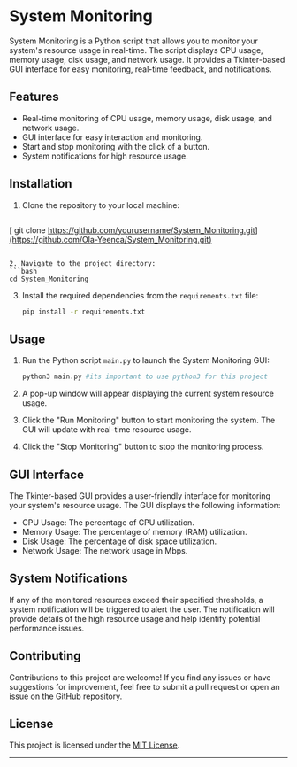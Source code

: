 # System Monitoring


System Monitoring is a Python script that allows you to monitor your system's resource usage in real-time. The script displays CPU usage, memory usage, disk usage, and network usage. It provides a Tkinter-based GUI interface for easy monitoring, real-time feedback, and notifications.

## Features

- Real-time monitoring of CPU usage, memory usage, disk usage, and network usage.
- GUI interface for easy interaction and monitoring.
- Start and stop monitoring with the click of a button.
- System notifications for high resource usage.

## Installation

1. Clone the repository to your local machine:
   ```bash
  [ git clone https://github.com/yourusername/System_Monitoring.git](https://github.com/Ola-Yeenca/System_Monitoring.git)
   ```

2. Navigate to the project directory:
   ```bash
   cd System_Monitoring
   ```

3. Install the required dependencies from the `requirements.txt` file:
   ```bash
   pip install -r requirements.txt
   ```

## Usage

1. Run the Python script `main.py` to launch the System Monitoring GUI:
   ```bash
   python3 main.py #its important to use python3 for this project
   ```

2. A pop-up window will appear displaying the current system resource usage.

3. Click the "Run Monitoring" button to start monitoring the system. The GUI will update with real-time resource usage.

4. Click the "Stop Monitoring" button to stop the monitoring process.

## GUI Interface

The Tkinter-based GUI provides a user-friendly interface for monitoring your system's resource usage. The GUI displays the following information:

- CPU Usage: The percentage of CPU utilization.
- Memory Usage: The percentage of memory (RAM) utilization.
- Disk Usage: The percentage of disk space utilization.
- Network Usage: The network usage in Mbps.

## System Notifications

If any of the monitored resources exceed their specified thresholds, a system notification will be triggered to alert the user. The notification will provide details of the high resource usage and help identify potential performance issues.

## Contributing

Contributions to this project are welcome! If you find any issues or have suggestions for improvement, feel free to submit a pull request or open an issue on the GitHub repository.

## License

This project is licensed under the [MIT License](LICENSE).

--------
